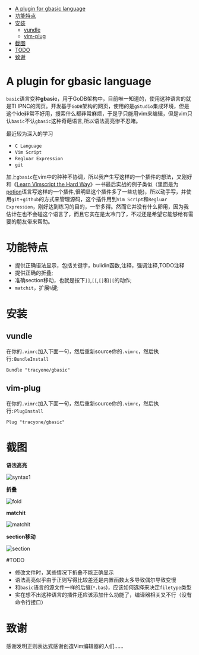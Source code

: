 
- [A plugin for gbasic language](#A_plugin_for_gbasic_language)
- [功能特点](#功能特点)
- [安装](#安装)
	- [vundle](#vundle)
	- [vim-plug](#vim-plug)
- [截图](#截图)
- [TODO](#TODO)
- [致谢](#致谢)

# A plugin for gbasic language

`basic`语言变种**gbasic**，用于GoDB架构中，目前唯一知道的，使用这种语言的就是TI IPNC的网页。开发基于`GoDB`架构的网页，使用的是`gStudio`集成环境，但是这个ide非常不好用，搜索什么都非常麻烦，于是乎只能用vim来编辑，但是vim只认`basic`不认`gbasic`这种奇葩语言,所以语法高亮惨不忍睹。

最近较为深入的学习
- `C Language`
- `Vim Script`
- `Regluar Expression`
- `git`

加上`gbasic`在vim中的种种不协调，所以我产生写这样的一个插件的想法，又刚好和《[Learn Vimscript the Hard Way](https://leanpub.com/learnvimscriptthehardway)》一书最后实战的例子类似（里面是为[potion](https://github.com/perl11/potion)语言写这样的一个插件,很明显这个插件多了一些功能)，所以动手写，并使用`git`+`github`的方式来管理源码，这个插件用到`Vim Script`和`Regluar Expression`，刚好达到练习的目的，一举多得。然而它并没有什么卵用，因为我估计在也不会碰这个语言了，而且它实在是太冷门了，不过还是希望它能够给有需要的朋友带来帮助。

# 功能特点

- 提供正确语法显示，包括关键字，bulidin函数,注释，强调注释,TODO注释
- 提供正确的折叠;
- 准确section移动，也就是按下`]]`,`[[`,`[]`和`][`的动作;
- `matchit`，扩展`%`键;

# 安装

## vundle

在你的`.vimrc`加入下面一句，然后重新source你的`.vimrc`，然后执行`:BundleInstall`

```vim
Bundle "tracyone/gbasic"
```

## vim-plug

在你的`.vimrc`加入下面一句，然后重新source你的`.vimrc`，然后执行`:PlugInstall`

```vim
Plug "tracyone/gbasic"
```

# 截图

**语法高亮**

![syntax1](https://cloud.githubusercontent.com/assets/4246425/7880998/4856d2de-0631-11e5-96a2-6bc1871f90c4.png)

**折叠**

![fold](https://cloud.githubusercontent.com/assets/4246425/7881044/a489fa72-0631-11e5-81b9-5cc1d929f9e7.png)

**matchit**

![matchit](https://cloud.githubusercontent.com/assets/4246425/7881178/ba9d973c-0632-11e5-8171-d47751decb43.gif)

**section移动**

![section](https://cloud.githubusercontent.com/assets/4246425/7881242/6c02a0bc-0633-11e5-8fbf-df9d1f422dfb.gif)

#TODO

- 修改文件时，某些情况下折叠不能正确显示
- 语法高亮似乎由于正则写得比较差还是内置函数太多导致偶尔导致变慢
- 和`basic`语言的源文件一样的后缀(`*.bas`)，应该如何选择来决定`filetype`类型
- 实在想不出这种语言的插件还应该添加什么功能了，编译器相关又不行（没有命令行接口）

# 致谢

感谢发明正则表达式感谢创造Vim编辑器的人们......









